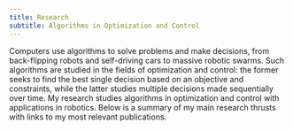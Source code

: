 ```yaml
---
title: Research
subtitle: Algorithms in Optimization and Control
---
```


Computers use algorithms to solve problems and make decisions, from back-flipping robots and self-driving cars to massive robotic swarms. Such algorithms are studied in the fields of optimization and control: the former seeks to find the best single decision based on an objective and constraints, while the latter studies multiple decisions made sequentially over time. My research studies algorithms in optimization and control with applications in robotics. Below is a summary of my main research thrusts with links to my most relevant publications.
